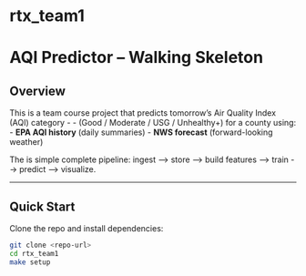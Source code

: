 # rtx_team1

# AQI Predictor – Walking Skeleton

## Overview
This is a team course project that predicts tomorrow’s Air Quality Index (AQI) category - 
    - (Good / Moderate / USG / Unhealthy+) for a county using:
    - **EPA AQI history** (daily summaries)
    - **NWS forecast** (forward-looking weather)

The is simple complete pipeline: ingest --> store --> build features --> train --> predict --> visualize.

---

## Quick Start

Clone the repo and install dependencies:
```bash
git clone <repo-url>
cd rtx_team1
make setup
